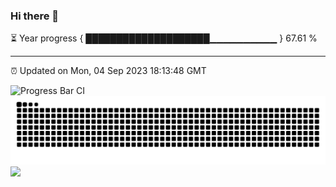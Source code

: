 ### Hi there 👋

⏳ Year progress { ████████████████████▁▁▁▁▁▁▁▁▁▁ } 67.61 %

---

⏰ Updated on Mon, 04 Sep 2023 18:13:48 GMT

![Progress Bar CI](https://github.com/liununu/liununu/workflows/Progress%20Bar%20CI/badge.svg)![](https://raw.githubusercontent.com/L1cardo/L1cardo/main/assets/github-contribution-grid-snake.svg)![](https://raw.githubusercontent.com/seesaws/seesaws/main/assets/github-contribution-grid-snake.svg)
